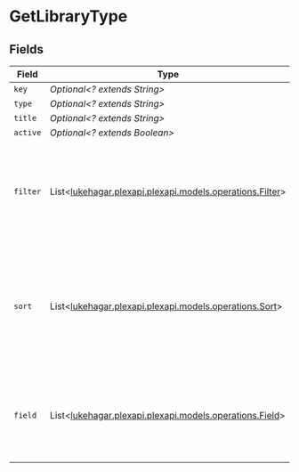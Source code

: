 # GetLibraryType


## Fields

| Field                                                                                                                                                                           | Type                                                                                                                                                                            | Required                                                                                                                                                                        | Description                                                                                                                                                                     | Example                                                                                                                                                                         |
| ------------------------------------------------------------------------------------------------------------------------------------------------------------------------------- | ------------------------------------------------------------------------------------------------------------------------------------------------------------------------------- | ------------------------------------------------------------------------------------------------------------------------------------------------------------------------------- | ------------------------------------------------------------------------------------------------------------------------------------------------------------------------------- | ------------------------------------------------------------------------------------------------------------------------------------------------------------------------------- |
| `key`                                                                                                                                                                           | *Optional<? extends String>*                                                                                                                                                    | :heavy_minus_sign:                                                                                                                                                              | N/A                                                                                                                                                                             | /library/sections/1/all?type=1                                                                                                                                                  |
| `type`                                                                                                                                                                          | *Optional<? extends String>*                                                                                                                                                    | :heavy_minus_sign:                                                                                                                                                              | N/A                                                                                                                                                                             | movie                                                                                                                                                                           |
| `title`                                                                                                                                                                         | *Optional<? extends String>*                                                                                                                                                    | :heavy_minus_sign:                                                                                                                                                              | N/A                                                                                                                                                                             | Movies                                                                                                                                                                          |
| `active`                                                                                                                                                                        | *Optional<? extends Boolean>*                                                                                                                                                   | :heavy_minus_sign:                                                                                                                                                              | N/A                                                                                                                                                                             | false                                                                                                                                                                           |
| `filter`                                                                                                                                                                        | List<[lukehagar.plexapi.plexapi.models.operations.Filter](../../models/operations/Filter.md)>                                                                                   | :heavy_minus_sign:                                                                                                                                                              | N/A                                                                                                                                                                             | [<br/>{<br/>"filter": "label",<br/>"filterType": "string",<br/>"key": "/library/sections/1/label",<br/>"title": "Labels",<br/>"type": "filter"<br/>}<br/>]                      |
| `sort`                                                                                                                                                                          | List<[lukehagar.plexapi.plexapi.models.operations.Sort](../../models/operations/Sort.md)>                                                                                       | :heavy_minus_sign:                                                                                                                                                              | N/A                                                                                                                                                                             | [<br/>{<br/>"default": "asc",<br/>"defaultDirection": "desc",<br/>"descKey": "random:desc",<br/>"firstCharacterKey": "/library/sections/1/firstCharacter",<br/>"key": "random",<br/>"title": "Randomly"<br/>}<br/>] |
| `field`                                                                                                                                                                         | List<[lukehagar.plexapi.plexapi.models.operations.Field](../../models/operations/Field.md)>                                                                                     | :heavy_minus_sign:                                                                                                                                                              | N/A                                                                                                                                                                             | [<br/>{<br/>"key": "label",<br/>"title": "Label",<br/>"type": "tag",<br/>"subType": "bitrate"<br/>}<br/>]                                                                       |